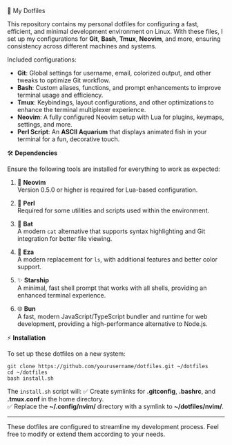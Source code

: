 🚀 My Dotfiles

This repository contains my personal dotfiles for configuring a fast, efficient, and minimal development environment on Linux. With these files, I set up my configurations for **Git**, **Bash**, **Tmux**, **Neovim**, and more, ensuring consistency across different machines and systems.

Included configurations:
- **Git**: Global settings for username, email, colorized output, and other tweaks to optimize Git workflow.
- **Bash**: Custom aliases, functions, and prompt enhancements to improve terminal usage and efficiency.
- **Tmux**: Keybindings, layout configurations, and other optimizations to enhance the terminal multiplexer experience.
- **Neovim**: A fully configured Neovim setup with Lua for plugins, keymaps, settings, and more.
- **Perl Script**: An **ASCII Aquarium** that displays animated fish in your terminal for a fun, decorative touch.

🛠 **Dependencies**

Ensure the following tools are installed for everything to work as expected:

1. 🚀 **Neovim**  
   Version 0.5.0 or higher is required for Lua-based configuration.

2. 🐚 **Perl**  
   Required for some utilities and scripts used within the environment.

3. 🦇 **Bat**  
   A modern `cat` alternative that supports syntax highlighting and Git integration for better file viewing.

4. 📂 **Eza**  
   A modern replacement for `ls`, with additional features and better color support.

5. ✨ **Starship**  
   A minimal, fast shell prompt that works with all shells, providing an enhanced terminal experience.

6. 🌐 **Bun**  
   A fast, modern JavaScript/TypeScript bundler and runtime for web development, providing a high-performance alternative to Node.js.

⚡ **Installation**

To set up these dotfiles on a new system:

    git clone https://github.com/yourusername/dotfiles.git ~/dotfiles
    cd ~/dotfiles
    bash install.sh

The `install.sh` script will:
    ✅ Create symlinks for **.gitconfig**, **.bashrc**, and **.tmux.conf** in the home directory.  
    ✅ Replace the **~/.config/nvim/** directory with a symlink to **~/dotfiles/nvim/**.

---

These dotfiles are configured to streamline my development process. Feel free to modify or extend them according to your needs.
